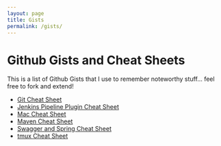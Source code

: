 ```yaml
---
layout: page
title: Gists
permalink: /gists/
---
```


Github Gists and Cheat Sheets
=============================

This is a list of Github Gists that I use to remember noteworthy stuff... feel free to fork and extend!

* [Git Cheat Sheet](https://gist.github.com/michaellihs/ec20000de92980d122785d5b28a3ec78)
* [Jenkins Pipeline Plugin Cheat Sheet](https://gist.github.com/michaellihs/6574ca201ad951d28182e63a35b8a269)
* [Mac Cheat Sheet](https://gist.github.com/michaellihs/4ace21f2d913ef989109e07304b904cd)
* [Maven Cheat Sheet](https://gist.github.com/michaellihs/b08c89581ec597fa198cf74e2239f4a6)
* [Swagger and Spring Cheat Sheet](https://gist.github.com/michaellihs/31112346a6c65be0e4379756d0652108)
* [tmux Cheat Sheet](https://gist.github.com/michaellihs/b6d46fa460fa5e429ea7ee5ff8794b96)
